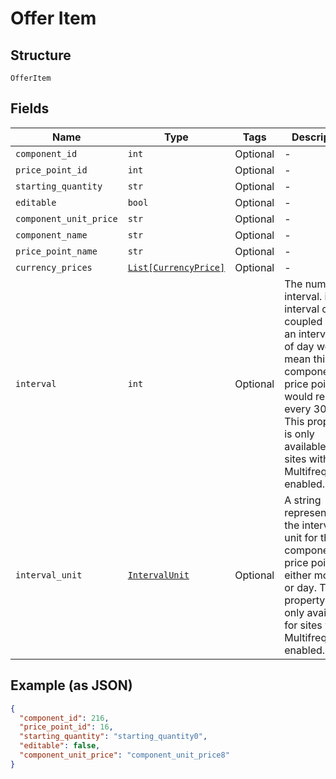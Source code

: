 
# Offer Item

## Structure

`OfferItem`

## Fields

| Name | Type | Tags | Description |
|  --- | --- | --- | --- |
| `component_id` | `int` | Optional | - |
| `price_point_id` | `int` | Optional | - |
| `starting_quantity` | `str` | Optional | - |
| `editable` | `bool` | Optional | - |
| `component_unit_price` | `str` | Optional | - |
| `component_name` | `str` | Optional | - |
| `price_point_name` | `str` | Optional | - |
| `currency_prices` | [`List[CurrencyPrice]`](../../doc/models/currency-price.md) | Optional | - |
| `interval` | `int` | Optional | The numerical interval. i.e. an interval of '30' coupled with an interval_unit of day would mean this component price point would renew every 30 days. This property is only available for sites with Multifrequency enabled. |
| `interval_unit` | [`IntervalUnit`](../../doc/models/interval-unit.md) | Optional | A string representing the interval unit for this component price point, either month or day. This property is only available for sites with Multifrequency enabled. |

## Example (as JSON)

```json
{
  "component_id": 216,
  "price_point_id": 16,
  "starting_quantity": "starting_quantity0",
  "editable": false,
  "component_unit_price": "component_unit_price8"
}
```

